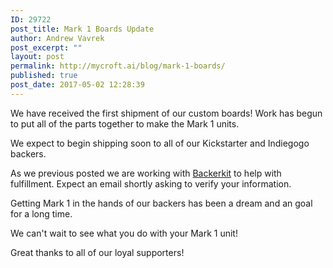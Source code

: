 ```yaml
---
ID: 29722
post_title: Mark 1 Boards Update
author: Andrew Vavrek
post_excerpt: ""
layout: post
permalink: http://mycroft.ai/blog/mark-1-boards/
published: true
post_date: 2017-05-02 12:28:39
---
```

We have received the first shipment of our custom boards! Work has begun to put all of the parts together to make the Mark 1 units.

We expect to begin shipping soon to all of our Kickstarter and Indiegogo backers.

As we previous posted we are working with <a href="https://mycroft.ai/backerkit/">Backerkit</a> to help with fulfillment. Expect an email shortly asking to verify your information.

Getting Mark 1 in the hands of our backers has been a dream and an goal for a long time.

We can't wait to see what you do with your Mark 1 unit!

Great thanks to all of our loyal supporters!

&nbsp;

&nbsp;

&nbsp;

&nbsp;